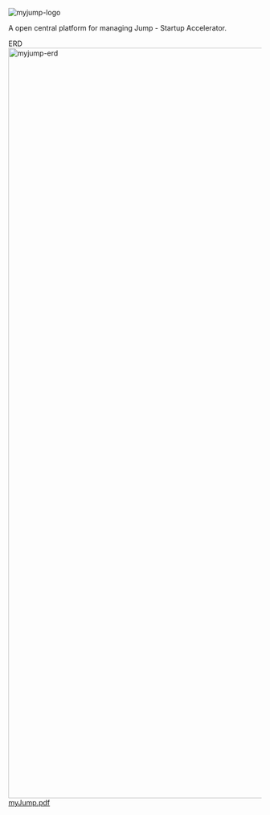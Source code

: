 ![myjump-logo](https://user-images.githubusercontent.com/33804499/47972496-bfa76380-e094-11e8-8512-6429e50f0de6.jpg)

 A open central platform for managing Jump - Startup Accelerator.

 ERD
 <img width="1491" alt="myjump-erd" src="https://user-images.githubusercontent.com/33804499/47972554-4e1be500-e095-11e8-9222-5084fbe7a485.png">
 [myJump.pdf](https://github.com/aviv-alon/myJump/files/2546504/myJump.pdf)
